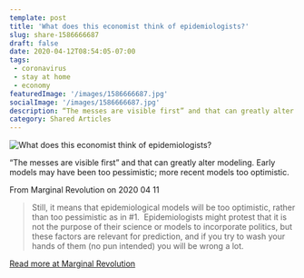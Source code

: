 ```yaml
---
template: post
title: 'What does this economist think of epidemiologists?'
slug: share-1586666687
draft: false
date: 2020-04-12T08:54:05-07:00
tags:
 - coronavirus
 - stay at home
 - economy
featuredImage: '/images/1586666687.jpg'
socialImage: '/images/1586666687.jpg'
description: “The messes are visible first” and that can greatly alter modeling. Early models may have been too pessimistic; more recent models too optimistic.
category: Shared Articles
---
```

![What does this economist think of epidemiologists?](/images/1586666687.jpg)

“The messes are visible first” and that can greatly alter modeling. Early models may have been too pessimistic; more recent models too optimistic.

From Marginal Revolution on 2020 04 11
> Still, it means that epidemiological models will be too optimistic, rather than too pessimistic as in #1.  Epidemiologists might protest that it is not the purpose of their science or models to incorporate politics, but these factors are relevant for prediction, and if you try to wash your hands of them (no pun intended) you will be wrong a lot.

[Read more at Marginal Revolution](http://marginalrevolution.com/marginalrevolution/2020/04/what-does-this-economist-think-of-epidemiology.html)
